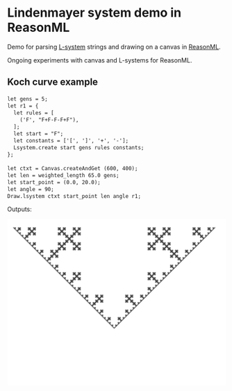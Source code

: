 # Lindenmayer system demo in ReasonML

Demo for parsing [L-system](https://en.wikipedia.org/wiki/L-system) strings and drawing on a canvas in [ReasonML](https://facebook.github.io/reason/).

Ongoing experiments with canvas and L-systems for ReasonML.

## Koch curve example

```reason
let gens = 5;
let r1 = {
  let rules = [
    ('F', "F+F-F-F+F"),
  ];
  let start = "F";
  let constants = ['[', ']', '+', '-'];
  Lsystem.create start gens rules constants;
};

let ctxt = Canvas.createAndGet (600, 400);
let len = weighted_length 65.0 gens;
let start_point = (0.0, 20.0);
let angle = 90;
Draw.lsystem ctxt start_point len angle r1;
```

Outputs:

![Koch curve](./koch_curve_example.png)